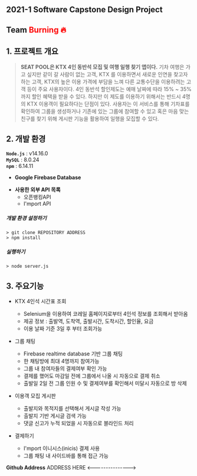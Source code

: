 ## 2021-1 Software Capstone Design Project
## Team<span style="color:red"> Burning 🔥</span>
## 1. 프로젝트 개요
> **SEAT POOL은 KTX 4인 동반석 모집 및 여행 일행 찾기 앱이다.** 기차 여행은 가고 싶지만 같이 갈 사람이 없는 고객, KTX 를 이용하면서 새로운 인연을 찾고자 하는 고객, KTX의 높은 이용 가격에 부담을 느껴 다른 교통수단을 이용하려는 고객 등이 주요 사용자이다. 4인 동반석 할인제도는 예매 날짜에 따라 15% ~ 35% 까지 할인 혜택을 받을 수 있다. 하지만 이 제도를 이용하기 위해서는 반드시 4명의 KTX 이용객이 필요하다는 단점이 있다. 사용자는 이 서비스를 통해 기차표를 확인하여 그룹을 생성하거나 기존에 있는 그룹에 참여할 수 있고 혹은 마음 맞는 친구를 찾기 위해 게시판 기능을 활용하여 일행을 모집할 수 있다.

## 2. 개발 환경
**`Node.js`** : v14.16.0      
**`MySQL`** : 8.0.24      
**`npm`** : 6.14.11      
- **Google Firebase Database**
* **사용한 외부 API 목록**
    * 오픈뱅킹API
    * I'mport API 

##### 개발 환경 설정하기
    > git clone REPOSITORY ADDRESS
    > npm install
##### 실행하기
    > node server.js

## 3. 주요기능
- KTX 4인석 시간표 조회
    - Selenium을 이용하여 코레일 홈페이지로부터 4인석 정보를 조회해서 받아옴
    - 제공 정보 : 출발역, 도착역, 출발시간, 도착시간, 할인율, 요금
    - 이용 날짜 기준 3일 후 부터 조회가능

- 그룹 채팅
    - Firebase realtime database 기반 그룹 채팅
    - 한 채팅방에 최대 4명까지 참여가능
    - 그룹 내 참여자들의 결제여부 확인 가능
    - 결제를 했어도 마감일 전에 그룹에서 나올 시 자동으로 결제 취소
    - 출발일 2일 전 그룹 인원 수 및 결제여부를 확인해서 미달시 자동으로 방 삭제

- 이용객 모집 게시판
    - 출발지와 목적지를 선택해서 게시글 작성 가능
    - 출발지 기반 게시글 검색 가능
    - 댓글 신고가 누적 되었을 시 자동으로 블라인드 처리    

- 결제하기
    - I'mport 이니시스(inicis) 결제 사용
    - 그룹 채팅 내 사이드바를 통해 접근 가능





**Github Address**
ADDRESS HERE <--------------->

